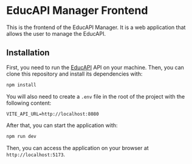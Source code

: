 # EducAPI Manager Frontend

This is the frontend of the EducAPI Manager. It is a web application that allows the user to manage the EducAPI.

## Installation

First, you need to run the [EducAPI](https://github.com/a4s-ufpb/EducAPI) API on your machine. Then, you can clone this repository and install its dependencies with:

```bash
npm install
```

You will also need to create a `.env` file in the root of the project with the following content:

```env
VITE_API_URL=http://localhost:8080
```

After that, you can start the application with:

```bash
npm run dev
```

Then, you can access the application on your browser at `http://localhost:5173`.
